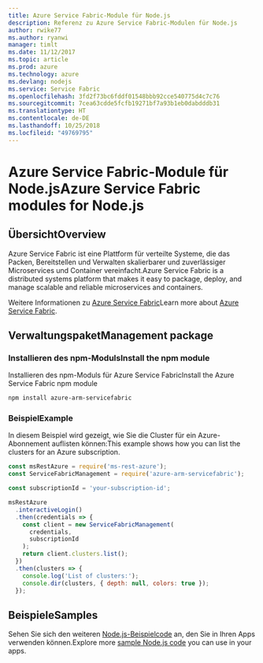 ```yaml
---
title: Azure Service Fabric-Module für Node.js
description: Referenz zu Azure Service Fabric-Modulen für Node.js
author: rwike77
ms.author: ryanwi
manager: timlt
ms.date: 11/12/2017
ms.topic: article
ms.prod: azure
ms.technology: azure
ms.devlang: nodejs
ms.service: Service Fabric
ms.openlocfilehash: 3fd2f73bc6fddf01548bbb92cce540775d4c7c76
ms.sourcegitcommit: 7cea63cdde5fcfb19271bf7a93b1eb0dabdddb31
ms.translationtype: HT
ms.contentlocale: de-DE
ms.lasthandoff: 10/25/2018
ms.locfileid: "49769795"
---
```

# <a name="azure-service-fabric-modules-for-nodejs"></a><span data-ttu-id="ac2c8-103">Azure Service Fabric-Module für Node.js</span><span class="sxs-lookup"><span data-stu-id="ac2c8-103">Azure Service Fabric modules for Node.js</span></span>

## <a name="overview"></a><span data-ttu-id="ac2c8-104">Übersicht</span><span class="sxs-lookup"><span data-stu-id="ac2c8-104">Overview</span></span>

<span data-ttu-id="ac2c8-105">Azure Service Fabric ist eine Plattform für verteilte Systeme, die das Packen, Bereitstellen und Verwalten skalierbarer und zuverlässiger Microservices und Container vereinfacht.</span><span class="sxs-lookup"><span data-stu-id="ac2c8-105">Azure Service Fabric is a distributed systems platform that makes it easy to package, deploy, and manage scalable and reliable microservices and containers.</span></span>

<span data-ttu-id="ac2c8-106">Weitere Informationen zu [Azure Service Fabric](https://docs.microsoft.com/azure/service-fabric/service-fabric-overview)</span><span class="sxs-lookup"><span data-stu-id="ac2c8-106">Learn more about [Azure Service Fabric](https://docs.microsoft.com/azure/service-fabric/service-fabric-overview).</span></span>

## <a name="management-package"></a><span data-ttu-id="ac2c8-107">Verwaltungspaket</span><span class="sxs-lookup"><span data-stu-id="ac2c8-107">Management package</span></span>

### <a name="install-the-npm-module"></a><span data-ttu-id="ac2c8-108">Installieren des npm-Moduls</span><span class="sxs-lookup"><span data-stu-id="ac2c8-108">Install the npm module</span></span>

<span data-ttu-id="ac2c8-109">Installieren des npm-Moduls für Azure Service Fabric</span><span class="sxs-lookup"><span data-stu-id="ac2c8-109">Install the Azure Service Fabric npm module</span></span>

```bash
npm install azure-arm-servicefabric
```

### <a name="example"></a><span data-ttu-id="ac2c8-110">Beispiel</span><span class="sxs-lookup"><span data-stu-id="ac2c8-110">Example</span></span>

<span data-ttu-id="ac2c8-111">In diesem Beispiel wird gezeigt, wie Sie die Cluster für ein Azure-Abonnement auflisten können:</span><span class="sxs-lookup"><span data-stu-id="ac2c8-111">This example shows how you can list the clusters for an Azure subscription.</span></span>

```javascript
const msRestAzure = require('ms-rest-azure');
const ServiceFabricManagement = require('azure-arm-servicefabric');

const subscriptionId = 'your-subscription-id';

msRestAzure
  .interactiveLogin()
  .then(credentials => {
    const client = new ServiceFabricManagement(
      credentials,
      subscriptionId
    );
    return client.clusters.list();
  })
  .then(clusters => {
    console.log('List of clusters:');
    console.dir(clusters, { depth: null, colors: true });
  });
```

## <a name="samples"></a><span data-ttu-id="ac2c8-112">Beispiele</span><span class="sxs-lookup"><span data-stu-id="ac2c8-112">Samples</span></span>

<span data-ttu-id="ac2c8-113">Sehen Sie sich den weiteren [Node.js-Beispielcode](https://azure.microsoft.com/resources/samples/?platform=nodejs) an, den Sie in Ihren Apps verwenden können.</span><span class="sxs-lookup"><span data-stu-id="ac2c8-113">Explore more [sample Node.js code](https://azure.microsoft.com/resources/samples/?platform=nodejs) you can use in your apps.</span></span>
